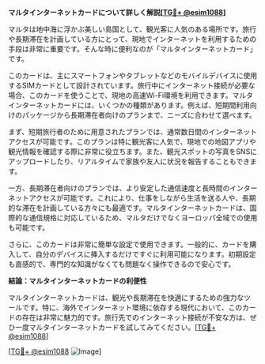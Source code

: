 **マルタインターネットカードについて詳しく解説[[TG💪+ @esim1088](https://t.me/s/esim1088)]**

マルタは地中海に浮かぶ美しい島国として、観光客に人気のある場所です。旅行や長期滞在を計画している方にとって、現地でインターネットを利用するための手段は非常に重要です。そんな時に便利なのが「マルタインターネットカード」です。

このカードは、主にスマートフォンやタブレットなどのモバイルデバイスに使用するSIMカードとして設計されています。旅行中にインターネット接続が必要な場合、このカードを使うことで、現地の高速Wi-Fi環境を利用できます。マルタインターネットカードには、いくつかの種類があります。例えば、短期間利用向けのパッケージから長期滞在者向けのプランまで、ニーズに合わせて選べます。

まず、短期旅行者のために用意されたプランでは、通常数日間のインターネットアクセスが可能です。このプランは特に観光客に人気で、現地での地図アプリや観光情報を確認する際に非常に役立ちます。また、観光スポットの写真をSNSにアップロードしたり、リアルタイムで家族や友人に状況を報告することもできます。

一方、長期滞在者向けのプランでは、より安定した通信速度と長時間のインターネットアクセスが可能です。これにより、仕事をしながら生活を送る人や、長期的な滞在を計画している方々にも最適です。マルタインターネットカードは、国際的な通信規格に対応しているため、マルタだけでなくヨーロッパ全域での使用も可能です。

さらに、このカードは非常に簡単な設定で使用できます。一般的に、カードを購入して、自分のデバイスに挿入するだけですぐに利用可能になります。初期設定も直感的で、専門的な知識がなくても問題なく操作できるので安心です。

**結論：マルタインターネットカードの利便性**

マルタインターネットカードは、観光や長期滞在を快適にするための強力なツールです。特に、海外でインターネット環境に依存する現代において、このカードの存在は非常に魅力的です。旅行先でのインターネット接続が不安な方は、ぜひ一度マルタインターネットカードを試してみてください。[[TG💪+ @esim1088](https://t.me/s/esim1088)]

[[TG💪+ @esim1088](https://t.me/s/esim1088) ![Image](https://i.postimg.cc/Y0z9fWf4/image.png)]